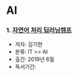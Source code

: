 # AI


### 1. [자연어 처리 딥러닝캠프](https://github.com/jukyellow/book-read-note/blob/master/03_IT_AI/01_%EC%9E%90%EC%97%B0%EC%96%B4%20%EC%B2%98%EB%A6%AC%20%EB%94%A5%EB%9F%AC%EB%8B%9D%20%EC%BA%A0%ED%94%84(%EA%B9%80%EA%B8%B0%ED%98%84).md)  
- 저자: 김기현
- 분류: IT >> AI
- 출간: 2019년 6월
- 독서기간:
